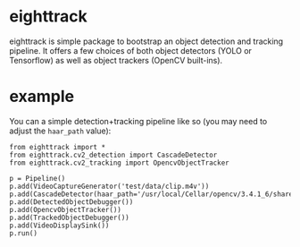 # eighttrack
eighttrack is simple package to bootstrap an object detection and tracking pipeline. It offers a few choices of both object detectors (YOLO or Tensorflow) as well as object trackers (OpenCV built-ins).

# example
You can a simple detection+tracking pipeline like so (you may need to adjust
the `haar_path` value):

```
from eighttrack import *
from eighttrack.cv2_detection import CascadeDetector
from eighttrack.cv2_tracking import OpencvObjectTracker

p = Pipeline()
p.add(VideoCaptureGenerator('test/data/clip.m4v'))
p.add(CascadeDetector(haar_path='/usr/local/Cellar/opencv/3.4.1_6/share/OpenCV/haarcascades/haarcascade_frontalface_default.xml'))
p.add(DetectedObjectDebugger())
p.add(OpencvObjectTracker())
p.add(TrackedObjectDebugger())
p.add(VideoDisplaySink())
p.run()
```
